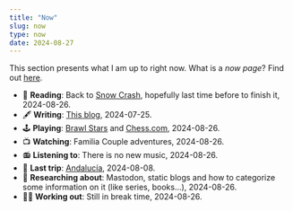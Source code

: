 ```yaml
---
title: "Now"
slug: now
type: now
date: 2024-08-27
---
```


 This section presents what I am up to right now. What is a *now page*? Find out [here](https://nownownow.com/about).

- 📘 **Reading**: Back to [Snow Crash](https://en.wikipedia.org/wiki/Snow_Crash), hopefully last time before to finish it, 2024-08-26.
- 🖋️ **Writing**: [This blog](/), 2024-07-25.
- 🕹️ **Playing**: [Brawl Stars](https://supercell.com/en/games/brawlstars/) and [Chess.com](https://www.chess.com), 2024-08-26.
- 📺 **Watching**: Familia Couple adventures, 2024-08-26.
- 📻 **Listening to**: There is no new music, 2024-08-26.
- 🧳 **Last trip**: [Andalucía](/posts/holidays-a-digital-challenge/), 2024-08-08.
- 🧪 **Researching about**: Mastodon, static blogs and how to categorize some information on it (like series, books...), 2024-08-26.
- 🏋️‍♂️ **Working out**: Still in break time, 2024-08-26.
